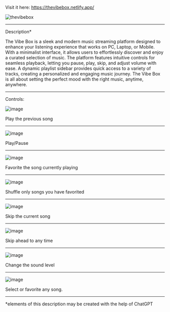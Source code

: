 Visit it here:
https://thevibebox.netlify.app/

![thevibebox](https://github.com/user-attachments/assets/de47e2ad-ea18-42e4-b78e-258e92667f17)

-----------------------------------------

Description*

The Vibe Box is a sleek and modern music streaming platform designed to enhance your listening experience that works on PC, Laptop, or Mobile. With a minimalist interface, it allows users to effortlessly discover and enjoy a curated selection of music. The platform features intuitive controls for seamless playback, letting you pause, play, skip, and adjust volume with ease. A dynamic playlist sidebar provides quick access to a variety of tracks, creating a personalized and engaging music journey. The Vibe Box is all about setting the perfect mood with the right music, anytime, anywhere.

-----------------------------------------

Controls:

![image](https://github.com/user-attachments/assets/587a7bd2-ec67-42ec-b9c5-fa9db65e4425)

Play the previous song

-----------------------------------------

![image](https://github.com/user-attachments/assets/c1b060ae-6e10-4446-a6f9-a4c1821ff84d)

Play/Pause

-----------------------------------------

![image](https://github.com/user-attachments/assets/49b7c0dd-1212-44ee-b785-f09c602694a3)

Favorite the song currently playing

-----------------------------------------

![image](https://github.com/user-attachments/assets/50cdb39c-9569-4591-aeea-fe9172c05c03)

Shuffle only songs you have favorited

-----------------------------------------

![image](https://github.com/user-attachments/assets/a6febf20-0c19-4ba1-a886-8f1d4000dc39)

Skip the current song

-----------------------------------------

![image](https://github.com/user-attachments/assets/f1face86-2ff5-4cab-8fc4-95640dc274cb)

Skip ahead to any time

-----------------------------------------

![image](https://github.com/user-attachments/assets/819cdff6-b8a0-450f-af2f-f072ff233ea3)

Change the sound level

-----------------------------------------

![image](https://github.com/user-attachments/assets/483d84d8-0c47-4a68-a340-92d2a0096dde)

Select or favorite any song. 

-----------------------------------------

*elements of this description may be created with the help of ChatGPT





